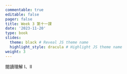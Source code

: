 ```yaml
---
commentable: true
editable: false
pager: false
title: Week 3 第十一課
date: '2023-11-20'
type: book
slides:
  theme: black # Reveal JS theme name
  highlight_style: dracula # Highlight JS theme name
weight: 3
---
```


閱讀理解 I、II

<!--more-->
